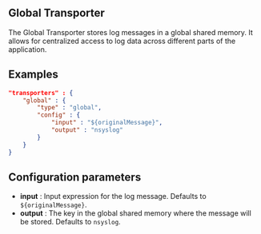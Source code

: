 ## Global Transporter

The Global Transporter stores log messages in a global shared memory. It allows for centralized access to log data across different parts of the application.

## Examples

```json
"transporters" : {
	"global" : {
		"type" : "global",
		"config" : {
			"input" : "${originalMessage}",
			"output" : "nsyslog"
		}
	}
}
```

## Configuration parameters
* **input** : Input expression for the log message. Defaults to `${originalMessage}`.
* **output** : The key in the global shared memory where the message will be stored. Defaults to `nsyslog`.
